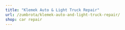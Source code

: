 ```yaml
---
title: "Klemek Auto & Light Truck Repair"
url: /zumbrota/klemek-auto-and-light-truck-repair/
shop: car repair
---
```

